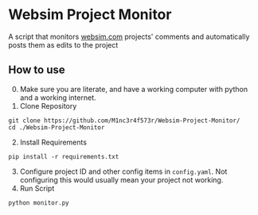 # Websim Project Monitor
A script that monitors [websim.com](https://websim.com) projects' comments and automatically posts them as edits to the project

## How to use

0. Make sure you are literate, and have a working computer with python and a working internet.
1. Clone Repository
```
git clone https://github.com/M1nc3r4f573r/Websim-Project-Monitor/
cd ./Websim-Project-Monitor
```
2. Install Requirements
```
pip install -r requirements.txt
```
3. Configure project ID and other config items in `config.yaml`. Not configuring this would usually mean your project not working.
4. Run Script
```
python monitor.py
```
